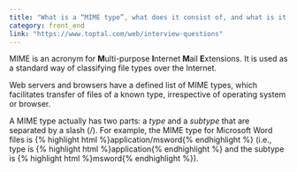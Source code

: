 ```yaml
---
title: "What is a “MIME type”, what does it consist of, and what is it used for? Provide an example."
category: front_end
link: "https://www.toptal.com/web/interview-questions"
---
```

MIME is an acronym for **M**ulti-purpose **I**nternet **M**ail **E**xtensions. It is used as a standard way of classifying file types over the Internet.

Web servers and browsers have a defined list of MIME types, which facilitates transfer of files of a known type, irrespective of operating system or browser.

A MIME type actually has two parts: a *type* and a *subtype* that are separated by a slash (/). For example, the MIME type for Microsoft Word files is {% highlight html %}application/msword{% endhighlight %} (i.e., type is {% highlight html %}application{% endhighlight %} and the subtype is {% highlight html %}msword{% endhighlight %}).
